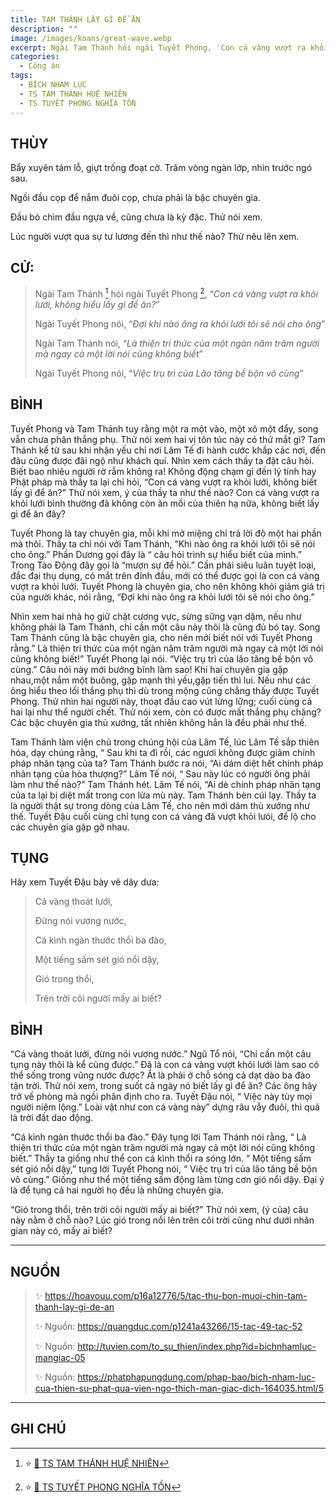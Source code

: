 ```yaml
---
title: TAM THÁNH LẤY GÌ ĐỂ ĂN
description: ""
image: /images/koans/great-wave.webp
excerpt: Ngài Tam Thánh hỏi ngài Tuyết Phong, 'Con cá vàng vượt ra khỏi lưới, không hiểu lấy gì để ăn?'. Ngài Tuyết Phong nói, 'Đợi khi nào ông ra khỏi lưới tôi sẽ nói cho ông'
categories:
  - Công án
tags:
  - BÍCH NHAM LỤC
  - TS TAM THÁNH HUỆ NHIÊN
  - TS TUYẾT PHONG NGHĨA TỒN
---
```


## THÙY

Bẩy xuyên tám lỗ, giựt trống đoạt cờ. Trăm vòng ngàn lớp, nhìn trước ngó sau.

Ngồi đầu cọp để nắm đuôi cọp, chưa phải là bậc chuyên gia.

Đầu bò chìm đầu ngựa về, cũng chưa là kỳ đặc. Thử nói xem.

Lúc người vượt qua sự tư lương đến thì như thế nào? Thử nêu lên xem.

## CỬ:

> Ngài Tam Thánh [^1] hỏi ngài Tuyết Phong [^2], “_Con cá vàng vượt ra khỏi lưới, không hiểu lấy gì để ăn?_”
>
> Ngài Tuyết Phong nói, “_Đợi khi nào ông ra khỏi lưới tôi sẽ nói cho ông_”
>
> Ngài Tam Thánh nói, “_Là thiện tri thức của một ngàn năm trăm người mà ngay cả một lời nói cũng không biết_”
>
> Ngài Tuyết Phong nói, “_Việc trụ trì của Lão tăng bề bộn vô cùng_”

## BÌNH

Tuyết Phong và Tam Thánh tuy rằng một ra một vào, một xô một đẩy, song vẫn chưa phân thắng phụ. Thử nói xem hai vị tôn túc này có thứ mắt gì? Tam Thánh kể từ sau khi nhận yếu chỉ nơi Lâm Tế đi hành cước khắp các nơi, đến đâu cũng được đãi ngộ như khách quí. Nhìn xem cách thầy ta đặt câu hỏi. Biết bao nhiêu người rờ rẫm không ra! Không động chạm gì đến lý tính hay Phật pháp mà thầy ta lại chỉ hỏi, “Con cá vàng vượt ra khỏi lưới, không biết lấy gì để ăn?” Thử nói xem, ý của thầy ta như thế nào? Con cá vàng vượt ra khỏi lưới bình thường đã không còn ăn mồi của thiên hạ nữa, không biết lấy gì để ăn đây?

Tuyết Phong là tay chuyên gia, mỗi khi mở miệng chỉ trả lời độ một hai phần mà thôi. Thầy ta chỉ nói với Tam Thánh, “Khi nào ông ra khỏi lưới tôi sẽ nói cho ông.” Phần Dương gọi đây là “ câu hỏi trình sự hiểu biết của mình.” Trong Tào Động đây gọi là “mượn sự để hỏi.” Cần phải siêu luân tuyệt loại, đắc đại thụ dụng, có mắt trên đỉnh đầu, mới có thể được gọi là con cá vàng vượt ra khỏi lưới. Tuyết Phong là chuyên gia, cho nên không khỏi giảm giá trị của người khác, nói rằng, “Đợi khi nào ông ra khỏi lưới tôi sẽ nói cho ông.”

Nhìn xem hai nhà họ giữ chặt cương vực, sừng sững vạn dặm, nếu như không phải là Tam Thánh, chỉ cần một câu này thôi là cũng đủ bó tay. Song Tam Thánh cũng là bậc chuyên gia, cho nên mới biết nói với Tuyết Phong rằng.” Là thiện tri thức của một ngàn năm trăm người mà ngay cả một lời nói cũng không biết!” Tuyết Phong lại nói. “Việc trụ trì của lão tăng bề bộn vô cùng.” Câu nói này mới bướng bĩnh làm sao! Khi hai chuyên gia gặp nhau,một nắm một buông, gặp mạnh thì yếu,gặp tiến thì lui. Nếu như các ông hiểu theo lối thắng phụ thì dù trong mộng cũng chẳng thấy được Tuyết Phong. Thử nhìn hai người này, thoạt đầu cao vút lừng lững; cuối cùng cả hai lại như thể người chết. Thử nói xem, còn có được mất thắng phụ chăng? Các bậc chuyên gia thù xướng, tất nhiên không hẳn là đều phải như thế.

Tam Thánh làm viện chủ trong chúng hội của Lâm Tế, lúc Lâm Tế sắp thiên hóa, dạy chúng rằng, “ Sau khi ta đi rồi, các ngươi không được giảm chính pháp nhãn tạng của ta? Tam Thánh bước ra nói, “Ai dám diệt hết chính pháp nhãn tạng của hòa thượng?” Lâm Tế nói, “ Sau này lúc có người ông phải làm như thế nào?” Tam Thánh hét. Lâm Tế nói, “Ai dè chính pháp nhãn tạng của ta lại bị diệt mất trong con lừa mù này. Tam Thánh bèn cúi lạy. Thầy ta là người thật sự trong dòng của Lâm Tế, cho nên mới dám thù xướng như thế. Tuyết Đậu cuối cùng chỉ tụng con cá vàng đã vượt khỏi lưói, để lộ cho các chuyên gia gặp gỡ nhau.

## TỤNG

Hãy xem Tuyết Đậu bày vẽ dây dưa:

> Cá vàng thoát lưới,
>
> Đừng nói vương nước,
>
> Cá kình ngàn thước thổi ba đào,
>
> Một tiếng sấm sét gió nổi dậy,
>
> Gió trong thổi,
>
> Trên trời cõi người mấy ai biết?

## BÌNH

“Cá vàng thoát lưới, đừng nói vương nước.” Ngũ Tổ nói, “Chỉ cần một câu tụng này thôi là kể cũng được.” Đã là con cá vàng vượt khỏi lưới làm sao có thể sống trong vũng nước được? Ắt là phải ở chỗ sóng cả dạt dào ba đào tận trời. Thử nói xem, trong suốt cả ngày nó biết lấy gì để ăn? Các ông hãy trở về phòng mà ngồi phân định cho ra. Tuyết Đậu nói, “ Việc này tùy mọi người niệm lộng.” Loài vật như con cá vàng này” dựng râu vẫy đuôi, thì quả là trời đầt dao động.

“Cá kình ngàn thước thổi ba đào.” Đây tụng lời Tam Thánh nói rằng, “ Là thiện tri thức của một ngàn trăm người mà ngay cả một lời nói cũng không biết.” Thầy ta giống như thể con cá kình thổi ra sóng lớn. “ Một tiếng sấm sét gió nỗi dậy,” tụng lời Tuyết Phong nói, “ Việc trụ trì của lão tăng bề bộn vô cùng.” Giống như thể một tiếng sấm động làm từng cơn gió nổi dậy. Đại ý là để tụng cả hai người họ đều là những chuyên gia.

“Gió trong thổi, trên trời cõi người mấy ai biết?” Thử nói xem, (ý của) câu này nằm ở chỗ nào? Lúc gió trong nổi lên trên cõi trời cũng như dưới nhân gian này có, mấy ai biết?

<hr class="blog-rule" />

## NGUỒN

> ✨ https://hoavouu.com/p16a12776/5/tac-thu-bon-muoi-chin-tam-thanh-lay-gi-de-an
>
> ✨ Nguồn: https://quangduc.com/p1241a43266/15-tac-49-tac-52
>
> ✨ Nguồn: http://tuvien.com/to_su_thien/index.php?id=bichnhamluc-mangiac-05
>
> ✨ Nguồn: https://phatphapungdung.com/phap-bao/bich-nham-luc-cua-thien-su-phat-qua-vien-ngo-thich-man-giac-dich-164035.html/5

<hr class="blog-rule" />

## GHI CHÚ

[^1]: ⭐️ <a href="/masters/ts-tam-thanh-hue-nhien/" target="_blank">🔗 TS TAM THÁNH HUỆ NHIÊN</a>

[^2]: ⭐️ <a href="/masters/ts-tuyet-phong-nghia-ton" target="_blank">🔗 TS TUYẾT PHONG NGHĨA TỒN</a>
